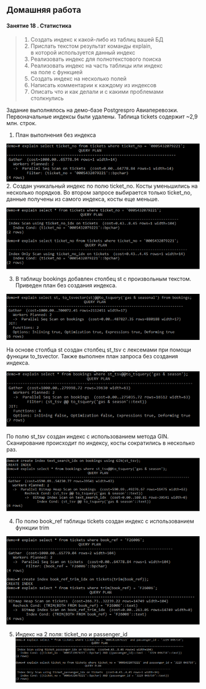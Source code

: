 ## Домашняя работа
#### Занятие 18 . Статистика
> 1.  Создать индекс к какой-либо из таблиц вашей БД
>2.  Прислать текстом результат команды explain,  
    в которой используется данный индекс
>3.  Реализовать индекс для полнотекстового поиска
>4.  Реализовать индекс на часть таблицы или индекс  
    на поле с функцией
>5.  Создать индекс на несколько полей
>6.  Написать комментарии к каждому из индексов
>7.  Описать что и как делали и с какими проблемами  
    столкнулись 

Задание выполнялось на демо-базе Postgrespro Авиаперевозки. Первоначальные индексы были удалены. Таблица tickets содержит ~2,9 млн. строк.

1.  План выполнения без индекса

![01](https://github.com/MaximM88/PGLessons202206/blob/main/18-1.png?raw=true)
2. Создан уникальный индекс по полю ticket_no. Косты уменьшились на несколько порядков. Во втором запросе выбирается только ticket_no, данные получены из самого индекса, косты еще меньше.

![01](https://github.com/MaximM88/PGLessons202206/blob/main/18-2.png?raw=true)          		        

3. В таблицу bookings добавлен столбец st с произвольным текстом. Приведен план без создания индекса.

![01](https://github.com/MaximM88/PGLessons202206/blob/main/18-4.png?raw=true)

На основе столбца st создан столбец st_tsv с лексемами при помощи функции to_tsvector. Также выполнен план запроса без создания индекса.

![01](https://github.com/MaximM88/PGLessons202206/blob/main/18-5.png?raw=true)

По полю st_tsv создан индекс с использованием метода GIN. Сканирование происходит по индексу, косты сократились в несколько раз.

![01](https://github.com/MaximM88/PGLessons202206/blob/main/18-6.png?raw=true)

4. По полю book_ref таблицы tickets создан индекс с использованием функции trim

![01](https://github.com/MaximM88/PGLessons202206/blob/main/18-7.png?raw=true)

5. Индекс на 2 поля: ticket_no и passenger_id ![01](https://github.com/MaximM88/PGLessons202206/blob/main/18-3.png?raw=true)


